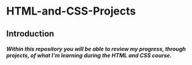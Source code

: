 # HTML-and-CSS-Projects
## Introduction
##### Within this repository you will be able to review my progress, through projects, of what I'm learning during the HTML and CSS course.
